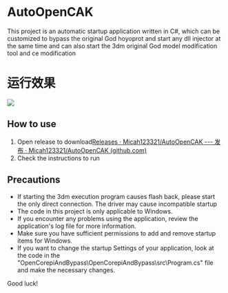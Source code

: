 # AutoOpenCAK

This project is an automatic startup application written in C#, which can be customized to bypass the original God hoyoprot and start any dll injector at the same time and can also start the 3dm original God model modification tool and ce modification


# 运行效果

![](https://cdn.discordapp.com/attachments/1103966372825923624/1104075964528472236/image.png)





## How to use

1. Open release to download[Releases · Micah123321/AutoOpenCAK --- 发布 · Micah123321/AutoOpenCAK (github.com)](https://github.com/Micah123321/AutoOpenCAK/releases)
2. Check the instructions to run

## Precautions

- If starting the 3dm execution program causes flash back, please start the only direct connection. The driver may cause incompatible startup
- The code in this project is only applicable to Windows.
- If you encounter any problems using the application, review the application's log file for more information.
- Make sure you have sufficient permissions to add and remove startup items for Windows.
- If you want to change the startup Settings of your application, look at the code in the "OpenCorepiAndBypass\OpenCorepiAndBypass\src\Program.cs" file and make the necessary changes.

Good luck!
